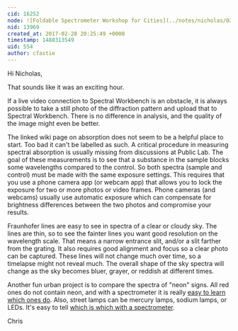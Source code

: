 ```yaml
---
cid: 16252
node: ![Foldable Spectrometer Workshop for Cities](../notes/nicholas/02-28-2017/foldable-spectrometer-workshop-for-cities)
nid: 13969
created_at: 2017-02-28 20:25:49 +0000
timestamp: 1488313549
uid: 554
author: cfastie
---
```


Hi Nicholas,

That sounds like it was an exciting hour. 

If a live video connection to Spectral Workbench is an obstacle, it is always possible to take a still photo of the diffraction pattern and upload that to Spectral Workbench. There is no difference in analysis, and the quality of the image might even be better.

The linked wiki page on absorption does not seem to be a helpful place to start. Too bad it can't be labelled as such. A critical procedure in measuring spectral absorption is usually missing from discussions at Public Lab. The goal of these measurements is to see that a substance in the sample blocks some wavelengths compared to the control. So both spectra (sample and control) must be made with the same exposure settings. This requires that you use a phone camera app (or webcam app) that allows you to lock the exposure for two or more photos or video frames. Phone cameras (and webcams) usually use automatic exposure which can compensate for brightness differences between the two photos and compromise your results.

Fraunhofer lines are easy to see in spectra of a clear or cloudy sky. The lines are thin, so to see the  fainter lines you want good resolution on the wavelength scale. That means a narrow entrance slit, and/or a slit farther from the grating. It also requires good alignment and focus so a clear photo can be captured. These lines will not change much over time, so a timelapse might not reveal much. The overall shape of the sky spectra will change as the sky becomes bluer, grayer, or reddish at different times.

Another fun urban project is to compare the spectra of "neon" signs. All red ones do not contain neon, and with a spectrometer it is really [easy to learn which ones do](https://publiclab.org/notes/cfastie/2-23-2013/neon). Also, street lamps can be mercury lamps, sodium lamps, or LEDs. It's easy to tell [which is which with a spectrometer](https://publiclab.org/notes/cfastie/2-26-2013/broadening).

Chris